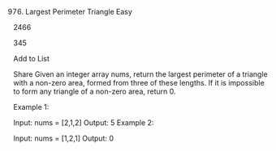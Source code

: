 976. Largest Perimeter Triangle
Easy

2466

345

Add to List

Share
Given an integer array nums, return the largest perimeter of a triangle with a non-zero area, formed from three of these lengths. If it is impossible to form any triangle of a non-zero area, return 0.



Example 1:

Input: nums = [2,1,2]
Output: 5
Example 2:

Input: nums = [1,2,1]
Output: 0
